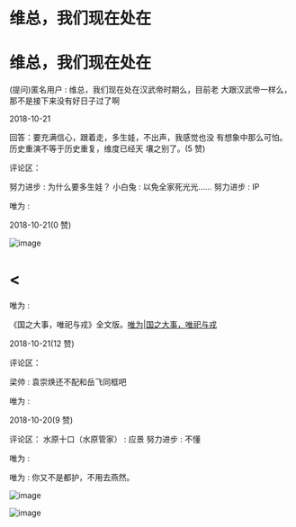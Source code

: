 # 维总，我们现在处在

# 维总，我们现在处在

(提问)匿名用户 : 维总，我们现在处在汉武帝时期么，目前老 大跟汉武帝一样么，那不是接下来没有好日子过了啊

2018-10-21

回答：要充满信心，跟着走，多生娃，不出声，我感觉也没 有想象中那么可怕。历史重演不等于历史重复，维度已经天 壤之别了。(5 赞)

评论区：

努力进步 : 为什么要多生娃？ 小白兔 : 以免全家死光光…… 努力进步 : IP

唯为 :

2018-10-21(0 赞)

![image](img/Image_2291.png)

# <

唯为 :

《国之大事，唯祀与戎》全文版。[唯为](https://mp.weixin.qq.com/s/Clv1zUc571yuTnvOCL0pyA)[|](https://mp.weixin.qq.com/s/Clv1zUc571yuTnvOCL0pyA)[国之大事，唯祀与戎](https://mp.weixin.qq.com/s/Clv1zUc571yuTnvOCL0pyA)

2018-10-21(12 赞)

评论区：

梁帅 : 袁崇焕还不配和岳飞同框吧

唯为 :

2018-10-20(9 赞)

评论区： 水原十口（水原管家） : 应景 努力进步 : 不懂

唯为 :

唯为 : 你又不是都护，不用去燕然。

![image](img/Image_2301.png)

![image](img/Image_2311.png)